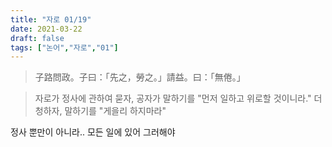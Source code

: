 ```yaml
---
title: "자로 01/19"
date: 2021-03-22
draft: false
tags: ["논어","자로","01"]
---
```


> 子路問政。子曰：「先之，勞之。」請益。曰：「無倦。」

> 자로가 정사에 관하여 묻자, 공자가 말하기를 "먼저 일하고 위로할 것이니라." 더 청하자, 말하기를 "게을리 하지마라"

정사 뿐만이 아니라.. 모든 일에 있어 그러해야 
